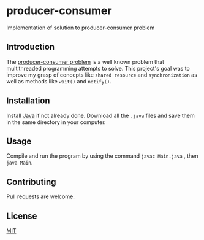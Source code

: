 # producer-consumer
Implementation of solution to producer-consumer problem

## Introduction
The [producer-consumer problem](https://en.wikipedia.org/wiki/Producer%E2%80%93consumer_problem) is a well known problem that multithreaded programming attempts to solve. This project's goal was to improve my grasp of concepts like ```shared resource``` and ```synchronization``` as well as methods like ```wait()``` and ```notify()```.

## Installation
Install [Java](https://java.com/en/download/help/download_options.html) if not already done. Download all the ```.java``` files and save them in the same directory in your computer.

## Usage
Compile and run the program by using the command ```javac Main.java``` , then ```java Main```.

## Contributing
Pull requests are welcome.

## License
[MIT](https://opensource.org/licenses/MIT)
